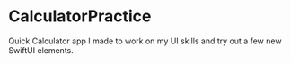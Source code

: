# CalculatorPractice
Quick Calculator app I made to work on my UI skills and try out a few new SwiftUI elements.
